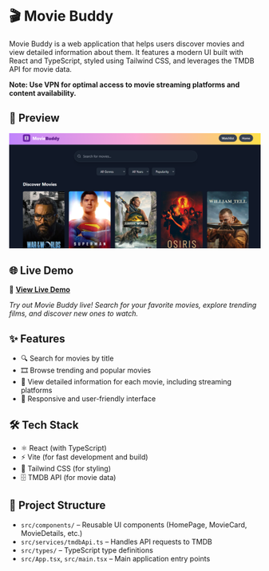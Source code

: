 # 🎬 Movie Buddy

Movie Buddy is a web application that helps users discover movies and view detailed information about them. It features a modern UI built with React and TypeScript, styled using Tailwind CSS, and leverages the TMDB API for movie data.

**Note: Use VPN for optimal access to movie streaming platforms and content availability.**

## 📸 Preview

![Movie Buddy Preview](./public/MovieBuddy%20Thumbnail.png)

## 🌐 Live Demo

🚀 **[View Live Demo](https://your-movie-buddy-demo.vercel.app)** 

*Try out Movie Buddy live! Search for your favorite movies, explore trending films, and discover new ones to watch.*

## ✨ Features

- 🔍 Search for movies by title
- 🎞️ Browse trending and popular movies
- 📄 View detailed information for each movie, including streaming platforms
- 📱 Responsive and user-friendly interface

## 🛠️ Tech Stack

- ⚛️ React (with TypeScript)
- ⚡ Vite (for fast development and build)
- 🎨 Tailwind CSS (for styling)
- 🗄️ TMDB API (for movie data)

## 📁 Project Structure

- `src/components/` – Reusable UI components (HomePage, MovieCard, MovieDetails, etc.)
- `src/services/tmdbApi.ts` – Handles API requests to TMDB
- `src/types/` – TypeScript type definitions
- `src/App.tsx`, `src/main.tsx` – Main application entry points